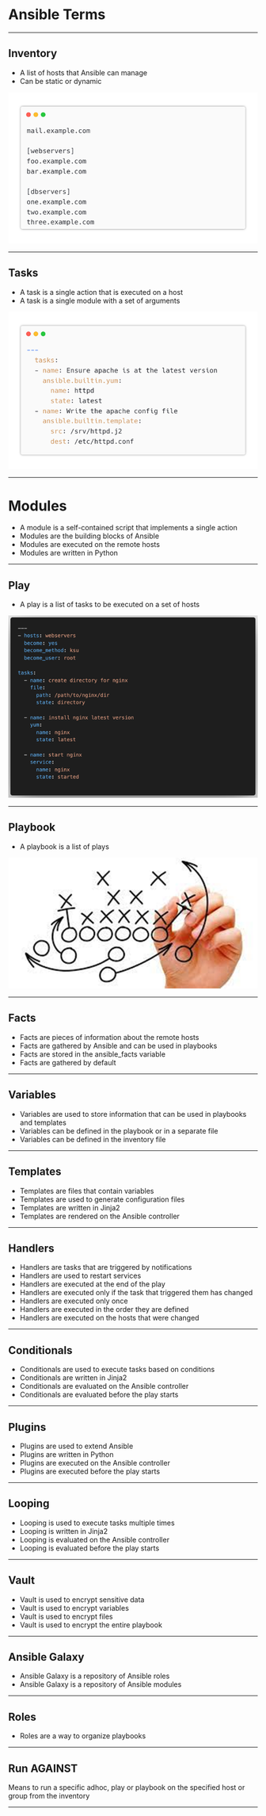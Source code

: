 # Ansible Terms

---

## Inventory

* A list of hosts that Ansible can manage
* Can be static or dynamic

![img_1.png](../images/img_1.png)

---

## Tasks

* A task is a single action that is executed on a host
* A task is a single module with a set of arguments

![img_2.png](../images/img_2.png)

---

# Modules

* A module is a self-contained script that implements a single action
* Modules are the building blocks of Ansible
* Modules are executed on the remote hosts
* Modules are written in Python


---

## Play

* A play is a list of tasks to be executed on a set of hosts

![img_3.png](../images/img_3.png)

---

## Playbook

* A playbook is a list of plays

![img_4.png](../images/img_4.png)

---

## Facts

* Facts are pieces of information about the remote hosts
* Facts are gathered by Ansible and can be used in playbooks
* Facts are stored in the ansible_facts variable
* Facts are gathered by default

---

## Variables

* Variables are used to store information that can be used in playbooks and templates
* Variables can be defined in the playbook or in a separate file
* Variables can be defined in the inventory file

---

## Templates

* Templates are files that contain variables
* Templates are used to generate configuration files
* Templates are written in Jinja2
* Templates are rendered on the Ansible controller

---

## Handlers

* Handlers are tasks that are triggered by notifications
* Handlers are used to restart services
* Handlers are executed at the end of the play
* Handlers are executed only if the task that triggered them has changed
* Handlers are executed only once
* Handlers are executed in the order they are defined
* Handlers are executed on the hosts that were changed

---

## Conditionals

* Conditionals are used to execute tasks based on conditions
* Conditionals are written in Jinja2
* Conditionals are evaluated on the Ansible controller
* Conditionals are evaluated before the play starts

---

## Plugins

* Plugins are used to extend Ansible
* Plugins are written in Python
* Plugins are executed on the Ansible controller
* Plugins are executed before the play starts

---

## Looping

* Looping is used to execute tasks multiple times
* Looping is written in Jinja2
* Looping is evaluated on the Ansible controller
* Looping is evaluated before the play starts

---

## Vault

* Vault is used to encrypt sensitive data
* Vault is used to encrypt variables
* Vault is used to encrypt files
* Vault is used to encrypt the entire playbook

---

## Ansible Galaxy

* Ansible Galaxy is a repository of Ansible roles
* Ansible Galaxy is a repository of Ansible modules

---

## Roles

* Roles are a way to organize playbooks

---

## Run AGAINST 

Means to run a specific adhoc, play or playbook on the specified host or group from the inventory

---



